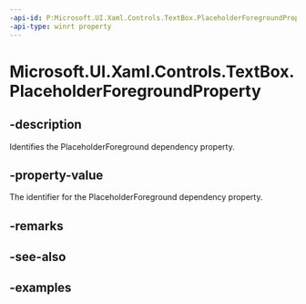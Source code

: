 ```yaml
---
-api-id: P:Microsoft.UI.Xaml.Controls.TextBox.PlaceholderForegroundProperty
-api-type: winrt property
---
```


<!-- Property syntax.
public DependencyProperty PlaceholderForegroundProperty { get; }
-->

# Microsoft.UI.Xaml.Controls.TextBox.PlaceholderForegroundProperty

## -description

Identifies the PlaceholderForeground dependency property.

## -property-value

The identifier for the PlaceholderForeground dependency property.

## -remarks

## -see-also

## -examples

